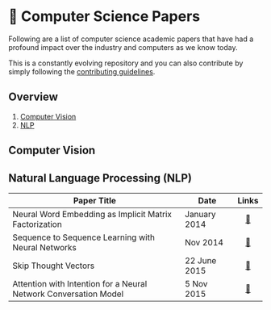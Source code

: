 # 📃 Computer Science Papers

Following are a list of computer science academic papers that have had a profound impact over the 
industry and computers as we know today.

This is a constantly evolving repository and you can also contribute by simply
following the [contributing guidelines](CONTRIBUTING.md). 

## Overview
1. [Computer Vision]()
1. [NLP]()

## Computer Vision

## Natural Language Processing (NLP)

| Paper Title | Date | Links |
|-------------|------|:--------:|
| Neural Word Embedding as Implicit Matrix Factorization | January 2014 | [📄](papers/nlp/NIPS-2014-neural-word-embedding-as-implicit-matrix-factorization-Paper/pdf) |
| Sequence to Sequence Learning with Neural Networks | Nov 2014 | [📄](papers/nlp/NIPS-2014-sequence-to-sequence-learning-with-neural-networks-Paper.pdf) |
| Skip Thought Vectors | 22 June 2015 | [📄](papers/nlp/1506.06726.pdf)|
| Attention with Intention for a Neural Network Conversation Model | 5 Nov 2015 | [📄](papers/nlp/1510.08565.pdf)|
